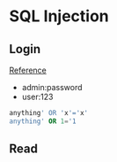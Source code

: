 # SQL Injection

## Login
[Reference][1]

  * admin:password
  * user:123

```sql
anything' OR 'x'='x'
anything' OR 1='1
```

## Read

[1]: http://www.unixwiz.net/techtips/sql-injection.html
